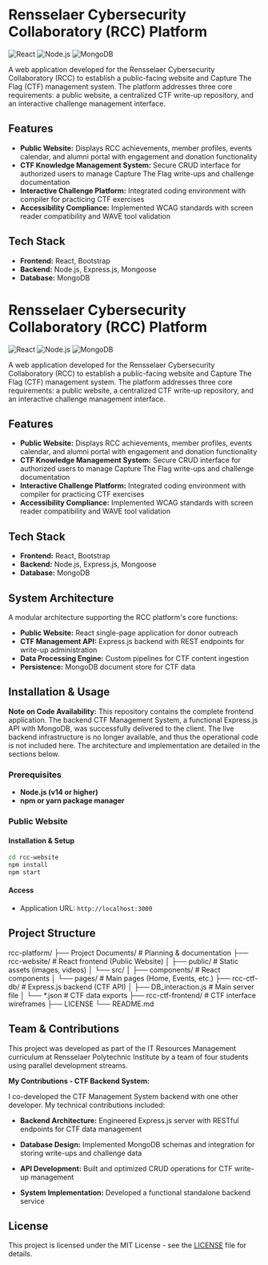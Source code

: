 # Rensselaer Cybersecurity Collaboratory (RCC) Platform

![React](https://img.shields.io/badge/React-20232A?style=for-the-badge&logo=react&logoColor=61DAFB)
![Node.js](https://img.shields.io/badge/Node.js-339933?style=for-the-badge&logo=nodedotjs&logoColor=white)
![MongoDB](https://img.shields.io/badge/MongoDB-47A248?style=for-the-badge&logo=mongodb&logoColor=white)

A web application developed for the Rensselaer Cybersecurity Collaboratory (RCC) to establish a public-facing website and Capture The Flag (CTF) management system. The platform addresses three core requirements: a public website, a centralized CTF write-up repository, and an interactive challenge management interface. 

## Features

* **Public Website:** Displays RCC achievements, member profiles, events calendar, and alumni portal with engagement and donation functionality
* **CTF Knowledge Management System:** Secure CRUD interface for authorized users to manage Capture The Flag write-ups and challenge documentation
* **Interactive Challenge Platform:** Integrated coding environment with compiler for practicing CTF exercises
* **Accessibility Compliance:** Implemented WCAG standards with screen reader compatibility and WAVE tool validation


## Tech Stack
* **Frontend:** React, Bootstrap
* **Backend:** Node.js, Express.js, Mongoose
* **Database:** MongoDB

# Rensselaer Cybersecurity Collaboratory (RCC) Platform

![React](https://img.shields.io/badge/React-20232A?style=for-the-badge&logo=react&logoColor=61DAFB)
![Node.js](https://img.shields.io/badge/Node.js-339933?style=for-the-badge&logo=nodedotjs&logoColor=white)
![MongoDB](https://img.shields.io/badge/MongoDB-47A248?style=for-the-badge&logo=mongodb&logoColor=white)

A web application developed for the Rensselaer Cybersecurity Collaboratory (RCC) to establish a public-facing website and Capture The Flag (CTF) management system. The platform addresses three core requirements: a public website, a centralized CTF write-up repository, and an interactive challenge management interface. 

## Features

* **Public Website:** Displays RCC achievements, member profiles, events calendar, and alumni portal with engagement and donation functionality
* **CTF Knowledge Management System:** Secure CRUD interface for authorized users to manage Capture The Flag write-ups and challenge documentation
* **Interactive Challenge Platform:** Integrated coding environment with compiler for practicing CTF exercises
* **Accessibility Compliance:** Implemented WCAG standards with screen reader compatibility and WAVE tool validation


## Tech Stack
* **Frontend:** React, Bootstrap
* **Backend:** Node.js, Express.js, Mongoose
* **Database:** MongoDB

## System Architecture
A modular architecture supporting the RCC platform's core functions:
* **Public Website:** React single-page application for donor outreach
* **CTF Management API:** Express.js backend with REST endpoints for write-up administration
* **Data Processing Engine:** Custom pipelines for CTF content ingestion
* **Persistence:** MongoDB document store for CTF data

## Installation & Usage

**Note on Code Availability:** This repository contains the complete frontend application. The backend CTF Management System, a functional Express.js API with MongoDB, was successfully delivered to the client. The live backend infrastructure is no longer available, and thus the operational code is not included here. The architecture and implementation are detailed in the sections below.

### Prerequisites
* **Node.js (v14 or higher)**
* **npm or yarn package manager**

### Public Website  
#### Installation & Setup
```bash
cd rcc-website
npm install
npm start
```
#### Access
* Application URL: `http://localhost:3000`


## Project Structure
rcc-platform/
├── Project Documents/          # Planning & documentation
├── rcc-website/                # React frontend (Public Website)
│   ├── public/                 # Static assets (images, videos)
│   └── src/
│       ├── components/         # React components
│       └── pages/              # Main pages (Home, Events, etc.)
├── rcc-ctf-db/                 # Express.js backend (CTF API)
│   ├── DB_interaction.js       # Main server file
│   └── *.json                  # CTF data exports
├── rcc-ctf-frontend/           # CTF interface wireframes
├── LICENSE
└── README.md


## Team & Contributions

This project was developed as part of the IT Resources Management curriculum at Rensselaer Polytechnic Institute by a team of four students using parallel development streams.

**My Contributions - CTF Backend System:**

I co-developed the CTF Management System backend with one other developer. My technical contributions included:

* **Backend Architecture:** Engineered Express.js server with RESTful endpoints for CTF data management

* **Database Design:** Implemented MongoDB schemas and integration for storing write-ups and challenge data

* **API Development:** Built and optimized CRUD operations for CTF write-up management

* **System Implementation:** Developed a functional standalone backend service
    

## License
This project is licensed under the MIT License - see the [LICENSE](LICENSE) file for details.